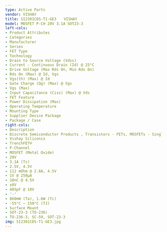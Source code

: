 ```yaml
---
type: Active Parts
vendor: VISHAY
title: SI2301CDS-T1-GE3　　VISHAY
model: MOSFET P-CH 20V 3.1A SOT23-3
left-cols:
- Product Attributes
- Categories
- Manufacturer
- Series
- FET Type
- Technology
- Drain to Source Voltage (Vdss)
- Current - Continuous Drain (Id) @ 25°C
- Drive Voltage (Max Rds On, Min Rds On)
- Rds On (Max) @ Id, Vgs
- Vgs(th) (Max) @ Id
- Gate Charge (Qg) (Max) @ Vgs
- Vgs (Max)
- Input Capacitance (Ciss) (Max) @ Vds
- FET Feature
- Power Dissipation (Max)
- Operating Temperature
- Mounting Type
- Supplier Device Package
- Package / Case
right-cols:
- Description
- Discrete Semiconductor Products , Transistors - FETs, MOSFETs - Single
- Vishay Siliconix
- TrenchFET®
- P-Channel
- MOSFET (Metal Oxide)
- 20V
- 3.1A (Tc)
- 2.5V, 4.5V
- 112 mOhm @ 2.8A, 4.5V
- 1V @ 250µA
- 10nC @ 4.5V
- ±8V
- 405pF @ 10V
- '-'
- 860mW (Ta), 1.6W (Tc)
- -55°C ~ 150°C (TJ)
- Surface Mount
- SOT-23-3 (TO-236)
- TO-236-3, SC-59, SOT-23-3
img: SI2301CDS-T1-GE3.jpg
---
```


